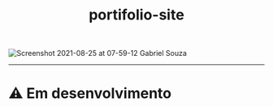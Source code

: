 <h1 align="center">portifolio-site</h1><br>

![Screenshot 2021-08-25 at 07-59-12 Gabriel Souza](https://user-images.githubusercontent.com/54643425/130779113-76c12160-b8ee-403c-af26-cc02a73bf9a2.png)

---

# :warning: Em desenvolvimento
